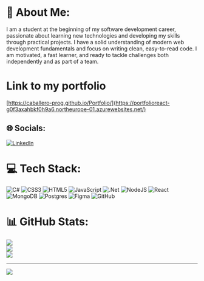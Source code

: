 # 💫 About Me:
I am a student at the beginning of my software development career, passionate about learning new technologies and developing my skills through practical projects. I have a solid understanding of modern web development fundamentals and focus on writing clean, easy-to-read code. I am motivated, a fast learner, and ready to tackle challenges both independently and as part of a team.

# Link to my portfolio
[https://caballero-prog.github.io/Portfolio/](https://portfolioreact-g0f3axahbkf0h9a6.northeurope-01.azurewebsites.net/)

## 🌐 Socials:
[![LinkedIn](https://img.shields.io/badge/LinkedIn-%230077B5.svg?logo=linkedin&logoColor=white)](https://linkedin.com/in/leonardo-caballero-dev) 

# 💻 Tech Stack:
![C#](https://img.shields.io/badge/c%23-%23239120.svg?style=for-the-badge&logo=csharp&logoColor=white) ![CSS3](https://img.shields.io/badge/css3-%231572B6.svg?style=for-the-badge&logo=css3&logoColor=white) ![HTML5](https://img.shields.io/badge/html5-%23E34F26.svg?style=for-the-badge&logo=html5&logoColor=white) ![JavaScript](https://img.shields.io/badge/javascript-%23323330.svg?style=for-the-badge&logo=javascript&logoColor=%23F7DF1E) ![.Net](https://img.shields.io/badge/.NET-5C2D91?style=for-the-badge&logo=.net&logoColor=white) ![NodeJS](https://img.shields.io/badge/node.js-6DA55F?style=for-the-badge&logo=node.js&logoColor=white) ![React](https://img.shields.io/badge/react-%2320232a.svg?style=for-the-badge&logo=react&logoColor=%2361DAFB) ![MongoDB](https://img.shields.io/badge/MongoDB-%234ea94b.svg?style=for-the-badge&logo=mongodb&logoColor=white) ![Postgres](https://img.shields.io/badge/postgres-%23316192.svg?style=for-the-badge&logo=postgresql&logoColor=white) ![Figma](https://img.shields.io/badge/figma-%23F24E1E.svg?style=for-the-badge&logo=figma&logoColor=white) ![GitHub](https://img.shields.io/badge/github-%23121011.svg?style=for-the-badge&logo=github&logoColor=white)
# 📊 GitHub Stats:
![](https://github-readme-stats.vercel.app/api?username=LeoBC24&theme=default&hide_border=false&include_all_commits=true&count_private=false)<br/>
![](https://nirzak-streak-stats.vercel.app/?user=LeoBC24&theme=default&hide_border=false)<br/>
![](https://github-readme-stats.vercel.app/api/top-langs/?username=LeoBC24&theme=default&hide_border=false&include_all_commits=true&count_private=false&layout=compact)

---
[![](https://visitcount.itsvg.in/api?id=LeoBC24&icon=0&color=1)](https://visitcount.itsvg.in)

<!-- Proudly created with GPRM ( https://gprm.itsvg.in ) -->
